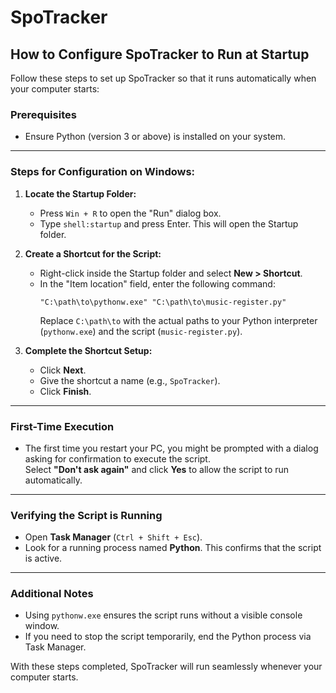 # SpoTracker

## How to Configure SpoTracker to Run at Startup

Follow these steps to set up SpoTracker so that it runs automatically when your computer starts:

### Prerequisites
- Ensure Python (version 3 or above) is installed on your system.

---

### Steps for Configuration on Windows:

1. **Locate the Startup Folder:**
   - Press `Win + R` to open the "Run" dialog box.
   - Type `shell:startup` and press Enter. This will open the Startup folder.

2. **Create a Shortcut for the Script:**
   - Right-click inside the Startup folder and select **New > Shortcut**.
   - In the "Item location" field, enter the following command:
     ```plaintext
     "C:\path\to\pythonw.exe" "C:\path\to\music-register.py"
     ```
     Replace `C:\path\to` with the actual paths to your Python interpreter (`pythonw.exe`) and the script (`music-register.py`).

3. **Complete the Shortcut Setup:**
   - Click **Next**.
   - Give the shortcut a name (e.g., `SpoTracker`).
   - Click **Finish**.

---

### First-Time Execution
- The first time you restart your PC, you might be prompted with a dialog asking for confirmation to execute the script.  
  Select **"Don't ask again"** and click **Yes** to allow the script to run automatically.

---

### Verifying the Script is Running
- Open **Task Manager** (`Ctrl + Shift + Esc`).
- Look for a running process named **Python**. This confirms that the script is active.

---

### Additional Notes
- Using `pythonw.exe` ensures the script runs without a visible console window.
- If you need to stop the script temporarily, end the Python process via Task Manager.

With these steps completed, SpoTracker will run seamlessly whenever your computer starts.